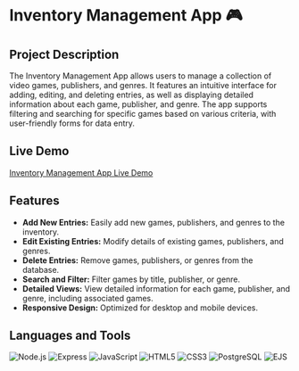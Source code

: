 # Inventory Management App 🎮

## Project Description
The Inventory Management App allows users to manage a collection of video games, publishers, and genres. It features an intuitive interface for adding, editing, and deleting entries, as well as displaying detailed information about each game, publisher, and genre. The app supports filtering and searching for specific games based on various criteria, with user-friendly forms for data entry.

## Live Demo
[Inventory Management App Live Demo](https://inventory-app-production-fe9a.up.railway.app/games)

## Features
- **Add New Entries:** Easily add new games, publishers, and genres to the inventory.
- **Edit Existing Entries:** Modify details of existing games, publishers, and genres.
- **Delete Entries:** Remove games, publishers, or genres from the database.
- **Search and Filter:** Filter games by title, publisher, or genre.
- **Detailed Views:** View detailed information for each game, publisher, and genre, including associated games.
- **Responsive Design:** Optimized for desktop and mobile devices.


## Languages and Tools
![Node.js](https://img.shields.io/badge/Node.js-339933?style=for-the-badge&logo=node.js&logoColor=white)
![Express](https://img.shields.io/badge/Express-000000?style=for-the-badge&logo=express&logoColor=white)
![JavaScript](https://img.shields.io/badge/JavaScript-F7DF1E?style=for-the-badge&logo=javascript&logoColor=black)
![HTML5](https://img.shields.io/badge/HTML5-E34F26?style=for-the-badge&logo=html5&logoColor=white)
![CSS3](https://img.shields.io/badge/CSS3-1572B6?style=for-the-badge&logo=css3&logoColor=white)
![PostgreSQL](https://img.shields.io/badge/PostgreSQL-336791?style=for-the-badge&logo=postgresql&logoColor=white)
![EJS](https://img.shields.io/badge/EJS-43B02A?style=for-the-badge&logo=ejs&logoColor=white)
